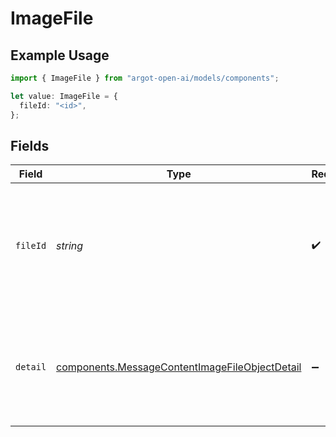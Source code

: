 # ImageFile

## Example Usage

```typescript
import { ImageFile } from "argot-open-ai/models/components";

let value: ImageFile = {
  fileId: "<id>",
};
```

## Fields

| Field                                                                                                                                                                       | Type                                                                                                                                                                        | Required                                                                                                                                                                    | Description                                                                                                                                                                 |
| --------------------------------------------------------------------------------------------------------------------------------------------------------------------------- | --------------------------------------------------------------------------------------------------------------------------------------------------------------------------- | --------------------------------------------------------------------------------------------------------------------------------------------------------------------------- | --------------------------------------------------------------------------------------------------------------------------------------------------------------------------- |
| `fileId`                                                                                                                                                                    | *string*                                                                                                                                                                    | :heavy_check_mark:                                                                                                                                                          | The [File](/docs/api-reference/files) ID of the image in the message content. Set `purpose="vision"` when uploading the File if you need to later display the file content. |
| `detail`                                                                                                                                                                    | [components.MessageContentImageFileObjectDetail](../../models/components/messagecontentimagefileobjectdetail.md)                                                            | :heavy_minus_sign:                                                                                                                                                          | Specifies the detail level of the image if specified by the user. `low` uses fewer tokens, you can opt in to high resolution using `high`.                                  |
